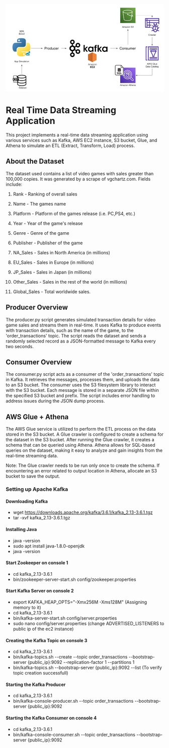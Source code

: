 ![alt text](https://github.com/Mekazstan/data_stream-kafka-s3-glue-athena/blob/main/architecture.png)


# Real Time Data Streaming Application
This project implements a real-time data streaming application using various services such as Kafka, AWS EC2 instance, S3 bucket, Glue, and Athena to simulate an ETL (Extract, Transform, Load) process.

## About the Dataset
The dataset used contains a list of video games with sales greater than 100,000 copies. It was generated by a scrape of vgchartz.com.
Fields include:

1) Rank - Ranking of overall sales

2) Name - The games name

3) Platform - Platform of the games release (i.e. PC,PS4, etc.)

4) Year - Year of the game's release

5) Genre - Genre of the game

6) Publisher - Publisher of the game

7) NA_Sales - Sales in North America (in millions)

8) EU_Sales - Sales in Europe (in millions)

9) JP_Sales - Sales in Japan (in millions)

10) Other_Sales - Sales in the rest of the world (in millions)

11) Global_Sales - Total worldwide sales.

## Producer Overview
The producer.py script generates simulated transaction details for video game sales and streams them in real-time. It uses Kafka to produce events with transaction details, such as the name of the game, to the 'order_transactions' topic. The script reads the dataset and sends a randomly selected record as a JSON-formatted message to Kafka every two seconds.

## Consumer Overview
The consumer.py script acts as a consumer of the 'order_transactions' topic in Kafka. It retrieves the messages, processes them, and uploads the data to an S3 bucket. The consumer uses the S3 filesystem library to interact with the S3 bucket. Each message is stored in a separate JSON file within the specified S3 bucket and prefix. The script includes error handling to address issues during the JSON dump process.

## AWS Glue + Athena
The AWS Glue service is utilized to perform the ETL process on the data stored in the S3 bucket. A Glue crawler is configured to create a schema for the dataset in the S3 bucket. After running the Glue crawler, it creates a schema that can be queried using Athena. Athena allows for SQL-based queries on the dataset, making it easy to analyze and gain insights from the real-time streaming data.

Note: The Glue crawler needs to be run only once to create the schema. If encountering an error related to output location in Athena, allocate an S3 bucket to save the output.









### Setting up Apache Kafka
#### Downloading Kafka
- wget https://downloads.apache.org/kafka/3.6.1/kafka_2.13-3.6.1.tgz
- tar -xvf kafka_2.13-3.6.1.tgz

#### Installing Java
- java -version
- sudo apt install java-1.8.0-openjdk
- java -version

#### Start Zookeeper on console 1
- cd kafka_2.13-3.6.1
- bin/zookeeper-server-start.sh config/zookeeper.properties

#### Start Kafka Server on console 2
- export KAFKA_HEAP_OPTS="-Xmx256M -Xms128M" (Assigning memory to it)
- cd kafka_2.13-3.6.1
- bin/kafka-server-start.sh config/server.properties
- sudo nano config/server.properties (change ADVERTISED_LISTENERS to public ip of the ec2 instance)

#### Creating the Kafka Topic on console 3
- cd kafka_2.13-3.6.1
- bin/kafka-topics.sh --create --topic order_transactions --bootstrap-server {public_ip}:9092 --replication-factor 1 --partitions 1 
- bin/kafka-topics.sh --bootstrap-server {public_ip}:9092 --list (To verify topic creation successfull)

#### Starting the Kafka Producer
- cd kafka_2.13-3.6.1
- bin/kafka-console-producer.sh --topic order_transactions --bootstrap-server {public_ip}:9092

#### Starting the Kafka Consumer on console 4
- cd kafka_2.13-3.6.1
- bin/kafka-console-consumer.sh --topic order_transactions --bootstrap-server {public_ip}:9092
